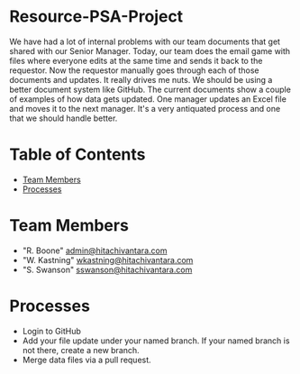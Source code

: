 # Resource-PSA-Project
We have had a lot of internal problems with our team documents that get shared with our Senior Manager. Today, our team does the email game with files where everyone edits at the same time and sends it back to the requestor.  Now the requestor manually goes through each of those documents and updates.  It really drives me nuts.  We should be using a better document system like GitHub.
The current documents show a couple of examples of how data gets updated.  One manager updates an Excel file and moves it to the next manager.  It's a very antiquated process and one that we should handle better.  

# Table of Contents

* [Team Members](#team-members)
* [Processes](#processes) 

# <a name="team-members"></a>Team Members
* "R. Boone" <admin@hitachivantara.com>
* "W. Kastning" <wkastning@hitachivantara.com>
* "S. Swanson" <sswanson@hitachivantara.com>

# <a name="processes"></a>Processes
* Login to GitHub
* Add your file update under your named branch. If your named branch is not there, create a new branch.
* Merge data files via a pull request.
